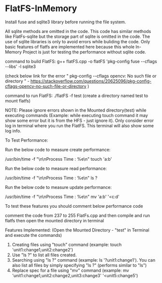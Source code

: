 # FlatFS-InMemory

Install fuse and sqlite3 library before running the file system.

All sqlite methods are omitted in the code. This code has similar methods like FlatFs-sqlite but the storage part of sqlite is omitted in the code. The use of sqlite libraries is only to avoid errors while buliding the code. Only basic features of flatfs are implemented here because this whole In-Memory Project is just for testing the performance without sqlite code.    

command to build FlatFS: g++ flatFS.cpp -o flatFS 'pkg-config fuse --cflags --libs' -l sqlite3

(check below link for the error " pkg-config --cflags opencv: No such file or directory " - https://stackoverflow.com/questions/20625096/pkg-config-cflags-opencv-no-such-file-or-directory )

command to run FlatFS: ./flatFS -f test (create a directory named test to mount flatfs)

NOTE: Please ignore errors shown in the Mounted directory(test) while executing commands (Example: while executing touch command it may show some error but it is from the HFS - just ignore it). Only consider error log in terminal where you run the FlatFS. This terminal will also show some log info.

To Test Performance:

Run the below code to measure create performance:

/usr/bin/time -f "\n\nProcess Time : %e\n" touch 'a:b'

Run the below code to measure read performance:

/usr/bin/time -f "\n\nProcess Time : %e\n" ls ?

Run the below code to measure update performance:

/usr/bin/time -f "\n\nProcess Time : %e\n" mv 'a:b' '<c:d'

To test these features you should comment below performance code

comment the code from 237 to 255 FlatFs.cpp and then compile and run flatfs then open the mounted directory in terminal

Features Implemented: (Open the Mounted Directory - "test" in Terminal and execute the commands)

1. Creating files using "touch" command (example: touch 'unit1:change1,unit2:change2')
2. Use "ls ?" to list all files created.
3. Searching using "ls ?" command (example: ls '?unit1:change1'). You can also list all files by simply specifying "ls ?" (performs similar to "ls")
4. Replace spec for a file using "mv" command (example: mv 'unit1:change1,unit2:change2,unit3:change3' '<unit5:change5')
